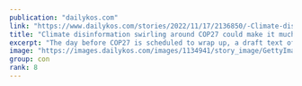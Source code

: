 ```yaml
---
publication: "dailykos.com"
link: "https://www.dailykos.com/stories/2022/11/17/2136850/-Climate-disinformation-swirling-around-COP27-could-make-it-much-harder-to-ratify-an-agreement"
title: "Climate disinformation swirling around COP27 could make it much harder to ratify an agreement"
excerpt: "The day before COP27 is scheduled to wrap up, a draft text of the U.N. Climate Change Conference’s agreement was released. The text itself is titled “Presidency non-paper on cover decisions,” pointing"
image: "https://images.dailykos.com/images/1134941/story_image/GettyImages-1244778487.jpg?1668712135"
group: con
rank: 8
---
```

